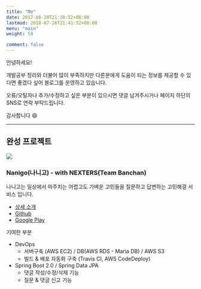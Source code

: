```yaml
---
title: "Me"
date: 2017-08-20T21:38:52+08:00
lastmod: 2018-07-26T21:41:52+08:00
menu: "main"
weight: 50

comment: false
---
```


안녕하세요! 

개발공부 정리와 더불어 많이 부족하지만 다른분에게 도움이 되는 정보를 제공할 수 있다면 좋겠다 싶어 블로그를 운영하고 있습니다.

오류/오탈자나 추가/수정하고 싶은 부분이 있으시면 댓글 남겨주시거나 페이지 하단의 SNS로 연락 부탁드립니다.

감사합니다 😄

---

## 완성 프로젝트

![](../images/about-img/nanigo.png)

### Nanigo(나니고) - with NEXTERS(Team Banchan)

나니고는 일상에서 마주치는 어렵고도 가벼운 고민들을 질문하고 답변하는 고민해결 서비스 입니다.

- [상세 소개](https://github.com/Nexters/banchan-server/blob/master/README.md)
- [Github](https://github.com/Nexters/banchan-server)
- [Google Play](https://play.google.com/store/apps/details?id=banchan.nexters.com.nanigoandroid)

기여한 부분

- DevOps
  - 서버구축 (AWS EC2) / DB(AWS RDS - Maria DB) / AWS S3
  - 빌드 & 배포 자동화 구축 (Travis CI, AWS CodeDeploy)
- Spring Boot 2.0 / Spring Data JPA
  - 댓글 작성/수정/삭제 기능
  - 질문 & 댓글 신고 기능